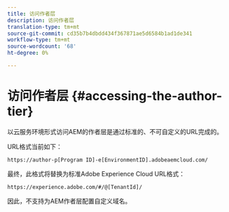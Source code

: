```yaml
---
title: 访问作者层
description: 访问作者层
translation-type: tm+mt
source-git-commit: cd35b7b4dbdd434f367871ae5d6584b1ad1de341
workflow-type: tm+mt
source-wordcount: '68'
ht-degree: 0%

---
```



# 访问作者层 {#accessing-the-author-tier}

以云服务环境形式访问AEM的作者层是通过标准的、不可自定义的URL完成的。

URL格式当前如下：

`https://author-p[Program ID]-e[EnvironmentID].adobeaemcloud.com/`

最终，此格式将替换为标准Adobe Experience Cloud URL格式：

`https://experience.adobe.com/#/@[TenantId]/`

因此，不支持为AEM作者层配置自定义域名。
